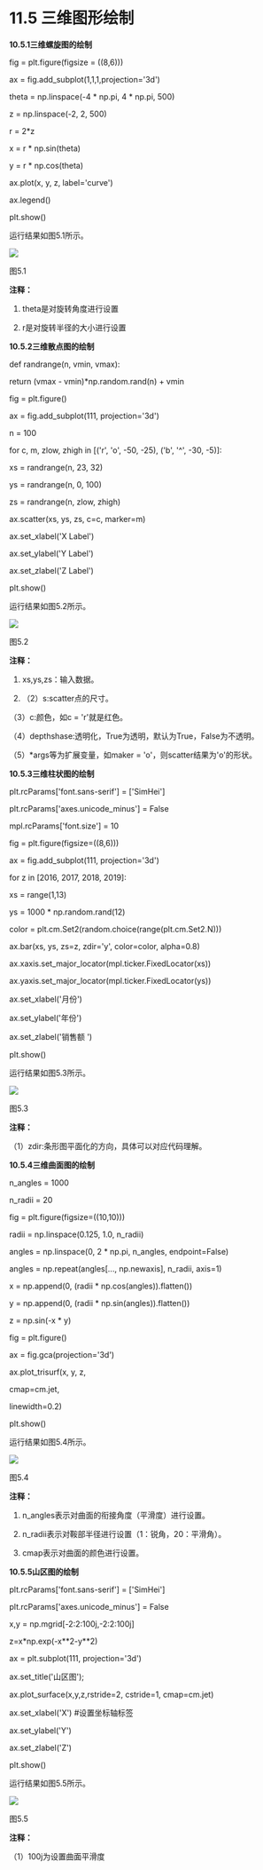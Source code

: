 # 11.5 三维图形绘制


**10.5.1三维螺旋图的绘制**

fig = plt.figure(figsize = ((8,6)))

ax = fig.add_subplot(1,1,1,projection='3d')

theta = np.linspace(-4 \* np.pi, 4 \* np.pi, 500)

z = np.linspace(-2, 2, 500)

r = 2\*z

x = r \* np.sin(theta)

y = r \* np.cos(theta)

ax.plot(x, y, z, label='curve')

ax.legend()

plt.show()

运行结果如图5.1所示。

![](media/428fb3295ae0773a8a348dc286c3c766.png)

图5.1

**注释：**

1.  theta是对旋转角度进行设置

2.  r是对旋转半径的大小进行设置

**10.5.2三维散点图的绘制**

def randrange(n, vmin, vmax):

return (vmax - vmin)\*np.random.rand(n) + vmin

fig = plt.figure()

ax = fig.add_subplot(111, projection='3d')

n = 100

for c, m, zlow, zhigh in [('r', 'o', -50, -25), ('b', '\^', -30, -5)]:

xs = randrange(n, 23, 32)

ys = randrange(n, 0, 100)

zs = randrange(n, zlow, zhigh)

ax.scatter(xs, ys, zs, c=c, marker=m)

ax.set_xlabel('X Label')

ax.set_ylabel('Y Label')

ax.set_zlabel('Z Label')

plt.show()

运行结果如图5.2所示。

![](media/2ffeab713ad00a7557015f62fc4e0eff.png)

图5.2

**注释：**

1.  xs,ys,zs：输入数据。

2.  （2）s:scatter点的尺寸。

（3）c:颜色，如c = 'r'就是红色。

（4）depthshase:透明化，True为透明，默认为True，False为不透明。

（5）\*args等为扩展变量，如maker = 'o'，则scatter结果为'o'的形状。

**10.5.3三维柱状图的绘制**

plt.rcParams['font.sans-serif'] = ['SimHei']

plt.rcParams['axes.unicode_minus'] = False

mpl.rcParams['font.size'] = 10

fig = plt.figure(figsize=((8,6)))

ax = fig.add_subplot(111, projection='3d')

for z in [2016, 2017, 2018, 2019]:

xs = range(1,13)

ys = 1000 \* np.random.rand(12)

color = plt.cm.Set2(random.choice(range(plt.cm.Set2.N)))

ax.bar(xs, ys, zs=z, zdir='y', color=color, alpha=0.8)

ax.xaxis.set_major_locator(mpl.ticker.FixedLocator(xs))

ax.yaxis.set_major_locator(mpl.ticker.FixedLocator(ys))

ax.set_xlabel('月份')

ax.set_ylabel('年份')

ax.set_zlabel('销售额 ')

plt.show()

运行结果如图5.3所示。

![](media/1bf34e10866631b00711627588ff8ba3.png)

图5.3

**注释：**

（1）zdir:条形图平面化的方向，具体可以对应代码理解。

**10.5.4三维曲面图的绘制**

n_angles = 1000

n_radii = 20

fig = plt.figure(figsize=((10,10)))

radii = np.linspace(0.125, 1.0, n_radii)

angles = np.linspace(0, 2 \* np.pi, n_angles, endpoint=False)

angles = np.repeat(angles[..., np.newaxis], n_radii, axis=1)

x = np.append(0, (radii \* np.cos(angles)).flatten())

y = np.append(0, (radii \* np.sin(angles)).flatten())

z = np.sin(-x \* y)

fig = plt.figure()

ax = fig.gca(projection='3d')

ax.plot_trisurf(x, y, z,

cmap=cm.jet,

linewidth=0.2)

plt.show()

运行结果如图5.4所示。

![](media/1305cfc76bdbe566ec82e13029f748b3.png)

图5.4

**注释：**

1.  n_angles表示对曲面的衔接角度（平滑度）进行设置。

2.  n_radii表示对鞍部半径进行设置（1：锐角，20：平滑角）。

3.  cmap表示对曲面的颜色进行设置。

**10.5.5山区图的绘制**

plt.rcParams['font.sans-serif'] = ['SimHei']

plt.rcParams['axes.unicode_minus'] = False

x,y = np.mgrid[-2:2:100j,-2:2:100j]

z=x\*np.exp(-x\*\*2-y\*\*2)

ax = plt.subplot(111, projection='3d')

ax.set_title('山区图');

ax.plot_surface(x,y,z,rstride=2, cstride=1, cmap=cm.jet)

ax.set_xlabel('X') \#设置坐标轴标签

ax.set_ylabel('Y')

ax.set_zlabel('Z')

plt.show()

运行结果如图5.5所示。

![](media/e81e0f34d6422a1fd344bf3b41d2239d.png)

图5.5

**注释：**

（1）100j为设置曲面平滑度